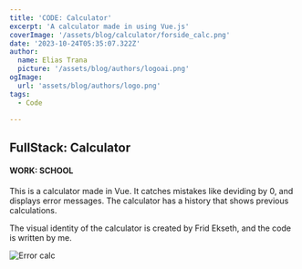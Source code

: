 ```yaml
---
title: 'CODE: Calculator'
excerpt: 'A calculator made in using Vue.js'
coverImage: '/assets/blog/calculator/forside_calc.png'
date: '2023-10-24T05:35:07.322Z'
author:
  name: Elias Trana
  picture: '/assets/blog/authors/logoai.png'
ogImage:
  url: 'assets/blog/authors/logo.png'
tags:
  - Code

---
```



## FullStack: Calculator

#### **WORK:** SCHOOL


This is a calculator made in Vue. It catches mistakes like deviding by 0, and displays error messages. The calculator has a history that shows previous calculations.

The visual identity of the calculator is created by Frid Ekseth, and the code is written by me.

![Error calc](/assets/blog/calculator/calcclose.png)












